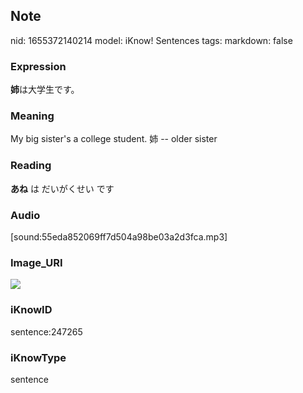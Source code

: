## Note
nid: 1655372140214
model: iKnow! Sentences
tags: 
markdown: false

### Expression
<b>姉</b>は大学生です。

### Meaning
My big sister's a college student.
姉 -- older sister

### Reading
<b>あね</b> は だいがくせい です

### Audio
[sound:55eda852069ff7d504a98be03a2d3fca.mp3]

### Image_URI
<img src="108a1051cc7fe5cbc0d226a92daa17e8.jpg">

### iKnowID
sentence:247265

### iKnowType
sentence

